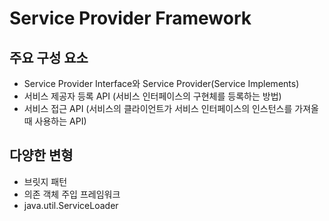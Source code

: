 # Service Provider Framework
## 주요 구성 요소
- Service Provider Interface와 Service Provider(Service Implements)
- 서비스 제공자 등록 API (서비스 인터페이스의 구현체를 등록하는 방법)
- 서비스 접근 API (서비스의 클라이언트가 서비스 인터페이스의 인스턴스를 가져올 때 사용하는 API)
## 다양한 변형
- 브릿지 패턴
- 의존 객체 주입 프레임워크
- java.util.ServiceLoader